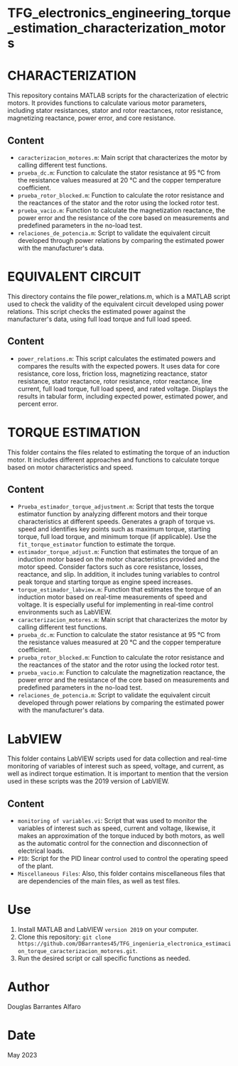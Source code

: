# TFG_electronics_engineering_torque_estimation_characterization_motors

# CHARACTERIZATION

This repository contains MATLAB scripts for the characterization of electric motors. It provides functions to calculate various motor parameters, including stator resistances, stator and rotor reactances, rotor resistance, magnetizing reactance, power error, and core resistance.

## Content

- `caracterizacion_motores.m`: Main script that characterizes the motor by calling different test functions.
- `prueba_dc.m`: Function to calculate the stator resistance at 95 °C from the resistance values measured at 20 °C and the copper temperature coefficient.
- `prueba_rotor_blocked.m`: Function to calculate the rotor resistance and the reactances of the stator and the rotor using the locked rotor test.
- `prueba_vacio.m`: Function to calculate the magnetization reactance, the power error and the resistance of the core based on measurements and predefined parameters in the no-load test.
- `relaciones_de_potencia.m`: Script to validate the equivalent circuit developed through power relations by comparing the estimated power with the manufacturer's data.

# EQUIVALENT CIRCUIT
This directory contains the file power_relations.m, which is a MATLAB script used to check the validity of the equivalent circuit developed using power relations. This script checks the estimated power against the manufacturer's data, using full load torque and full load speed.

## Content

- `power_relations.m`: This script calculates the estimated powers and compares the results with the expected powers. It uses data for core resistance, core loss, friction loss, magnetizing reactance, stator resistance, stator reactance, rotor resistance, rotor reactance, line current, full load torque, full load speed, and rated voltage. Displays the results in tabular form, including expected power, estimated power, and percent error.

# TORQUE ESTIMATION

This folder contains the files related to estimating the torque of an induction motor. It includes different approaches and functions to calculate torque based on motor characteristics and speed.

## Content

- `Prueba_estimador_torque_adjustment.m`: Script that tests the torque estimator function by analyzing different motors and their torque characteristics at different speeds. Generates a graph of torque vs. speed and identifies key points such as maximum torque, starting torque, full load torque, and minimum torque (if applicable). Use the `fit_torque_estimator` function to estimate the torque.
- `estimador_torque_adjust.m`: Function that estimates the torque of an induction motor based on the motor characteristics provided and the motor speed. Consider factors such as core resistance, losses, reactance, and slip. In addition, it includes tuning variables to control peak torque and starting torque as engine speed increases.
- `torque_estimador_labview.m`: Function that estimates the torque of an induction motor based on real-time measurements of speed and voltage. It is especially useful for implementing in real-time control environments such as LabVIEW.
- `caracterizacion_motores.m`: Main script that characterizes the motor by calling different test functions.
- `prueba_dc.m`: Function to calculate the stator resistance at 95 °C from the resistance values measured at 20 °C and the copper temperature coefficient.
- `prueba_rotor_blocked.m`: Function to calculate the rotor resistance and the reactances of the stator and the rotor using the locked rotor test.
- `prueba_vacio.m`: Function to calculate the magnetization reactance, the power error and the resistance of the core based on measurements and predefined parameters in the no-load test.
- `relaciones_de_potencia.m`: Script to validate the equivalent circuit developed through power relations by comparing the estimated power with the manufacturer's data.

# LabVIEW

This folder contains LabVIEW scripts used for data collection and real-time monitoring of variables of interest such as speed, voltage, and current, as well as indirect torque estimation. It is important to mention that the version used in these scripts was the 2019 version of LabVIEW.

## Content

- `monitoring of variables.vi`: Script that was used to monitor the variables of interest such as speed, current and voltage, likewise, it makes an approximation of the torque induced by both motors, as well as the automatic control for the connection and disconnection of electrical loads.
- `PID`: Script for the PID linear control used to control the operating speed of the plant.
- `Miscellaneous Files`: Also, this folder contains miscellaneous files that are dependencies of the main files, as well as test files.

# Use

1. Install MATLAB and LabVIEW `version 2019` on your computer.
2. Clone this repository: `git clone https://github.com/DBarrantes45/TFG_ingenieria_electronica_estimacion_torque_caracterizacion_motores.git`.
3. Run the desired script or call specific functions as needed.

# Author

Douglas Barrantes Alfaro

# Date

May 2023
